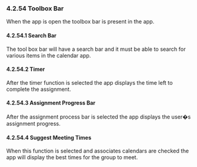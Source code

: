 ### 4.2.54 Toolbox Bar

When the app is open the toolbox bar is present in the app.

#### 4.2.54.1 Search Bar

The tool box bar will have a search bar and it must be able to search for various items in the calendar app.

#### 4.2.54.2 Timer

After the timer function is selected the app displays the time left to complete the assignment.

#### 4.2.54.3 Assignment Progress Bar

After the assignment process bar is selected the app displays the user�s assignment progress.

#### 4.2.54.4 Suggest Meeting Times

When this function is selected and associates calendars are checked the app will display the best times for the group to meet.

